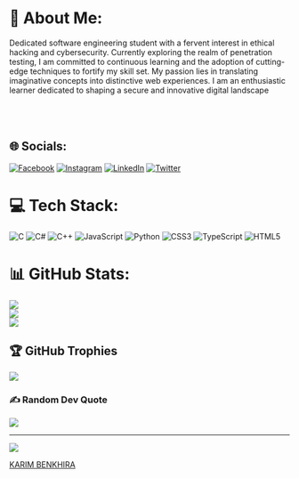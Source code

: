# 💫 About Me:
Dedicated software engineering student with a fervent interest in ethical hacking and cybersecurity. Currently exploring the realm of penetration testing, I am committed to continuous learning and the adoption of cutting-edge techniques to fortify my skill set. My passion lies in translating imaginative concepts into distinctive web experiences. I am an enthusiastic learner dedicated to shaping a secure and innovative digital landscape<br><br><br><br>


## 🌐 Socials:
[![Facebook](https://img.shields.io/badge/Facebook-%231877F2.svg?logo=Facebook&logoColor=white)](https://facebook.com/Karimbenkhira.contact1/) [![Instagram](https://img.shields.io/badge/Instagram-%23E4405F.svg?logo=Instagram&logoColor=white)](https://instagram.com/karim.vpn) [![LinkedIn](https://img.shields.io/badge/LinkedIn-%230077B5.svg?logo=linkedin&logoColor=white)](https://linkedin.com/in/karim-benkhira/) [![Twitter](https://img.shields.io/badge/Twitter-%231DA1F2.svg?logo=Twitter&logoColor=white)](https://twitter.com/Karim_Benkhira) 

# 💻 Tech Stack:
![C](https://img.shields.io/badge/c-%2300599C.svg?style=for-the-badge&logo=c&logoColor=white) ![C#](https://img.shields.io/badge/c%23-%23239120.svg?style=for-the-badge&logo=csharp&logoColor=white) ![C++](https://img.shields.io/badge/c++-%2300599C.svg?style=for-the-badge&logo=c%2B%2B&logoColor=white) ![JavaScript](https://img.shields.io/badge/javascript-%23323330.svg?style=for-the-badge&logo=javascript&logoColor=%23F7DF1E) ![Python](https://img.shields.io/badge/python-3670A0?style=for-the-badge&logo=python&logoColor=ffdd54) ![CSS3](https://img.shields.io/badge/css3-%231572B6.svg?style=for-the-badge&logo=css3&logoColor=white) ![TypeScript](https://img.shields.io/badge/typescript-%23007ACC.svg?style=for-the-badge&logo=typescript&logoColor=white) ![HTML5](https://img.shields.io/badge/html5-%23E34F26.svg?style=for-the-badge&logo=html5&logoColor=white)
# 📊 GitHub Stats:
![](https://github-readme-stats.vercel.app/api?username=Karim-Benkhira&theme=highcontrast&hide_border=false&include_all_commits=false&count_private=false)<br/>
![](https://github-readme-streak-stats.herokuapp.com/?user=Karim-Benkhira&theme=highcontrast&hide_border=false)<br/>
![](https://github-readme-stats.vercel.app/api/top-langs/?username=Karim-Benkhira&theme=highcontrast&hide_border=false&include_all_commits=false&count_private=false&layout=compact)

## 🏆 GitHub Trophies
![](https://github-profile-trophy.vercel.app/?username=Karim-Benkhira&theme=radical&no-frame=false&no-bg=true&margin-w=4)

### ✍️ Random Dev Quote
![](https://quotes-github-readme.vercel.app/api?type=horizontal&theme=radical)

---
[![](https://visitcount.itsvg.in/api?id=Karim-Benkhira&icon=0&color=0)](https://visitcount.itsvg.in)
<script src="https://platform.linkedin.com/badges/js/profile.js" async defer type="text/javascript"></script>
<div class="badge-base LI-profile-badge" data-locale="fr_FR" data-size="large" data-theme="dark" data-type="HORIZONTAL" data-vanity="karim-benkhira" data-version="v1"><a class="badge-base__link LI-simple-link" href="https://ma.linkedin.com/in/karim-benkhira?trk=profile-badge">KARIM BENKHIRA</a></div>
              

<!-- Proudly created with GPRM ( https://gprm.itsvg.in ) -->
